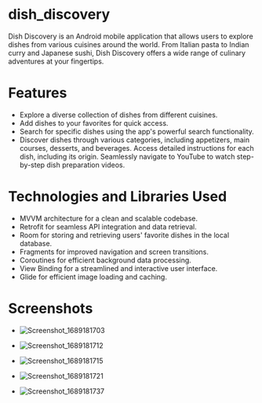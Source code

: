 # dish_discovery

Dish Discovery is an Android mobile application that allows users to explore dishes from various cuisines around the world. From Italian pasta to Indian curry and Japanese sushi, Dish Discovery offers a wide range of culinary adventures at your fingertips.

# Features
- Explore a diverse collection of dishes from different cuisines.
- Add dishes to your favorites for quick access.
- Search for specific dishes using the app's powerful search functionality.
- Discover dishes through various categories, including appetizers, main courses, desserts, and beverages.
Access detailed instructions for each dish, including its origin.
Seamlessly navigate to YouTube to watch step-by-step dish preparation videos.

# Technologies and Libraries Used
- MVVM architecture for a clean and scalable codebase.
- Retrofit for seamless API integration and data retrieval.
- Room for storing and retrieving users' favorite dishes in the local database.
- Fragments for improved navigation and screen transitions.
- Coroutines for efficient background data processing.
- View Binding for a streamlined and interactive user interface.
- Glide for efficient image loading and caching.

# Screenshots
- ![Screenshot_1689181703](https://github.com/SamarKhalid/dish_discovery/assets/77341133/ffed6ac7-ac09-48df-afb7-db842e2557d3)

- ![Screenshot_1689181712](https://github.com/SamarKhalid/dish_discovery/assets/77341133/56664d82-e326-4aeb-8511-008176f7875f)
- ![Screenshot_1689181715](https://github.com/SamarKhalid/dish_discovery/assets/77341133/befa246b-a985-4c71-9eac-406af76b8b2d)
- ![Screenshot_1689181721](https://github.com/SamarKhalid/dish_discovery/assets/77341133/07abdd7c-cb1f-47fb-9918-836e78f4dd78)
- ![Screenshot_1689181737](https://github.com/SamarKhalid/dish_discovery/assets/77341133/be1ffe83-9031-4625-8ce4-9f661dd8ebc0)
